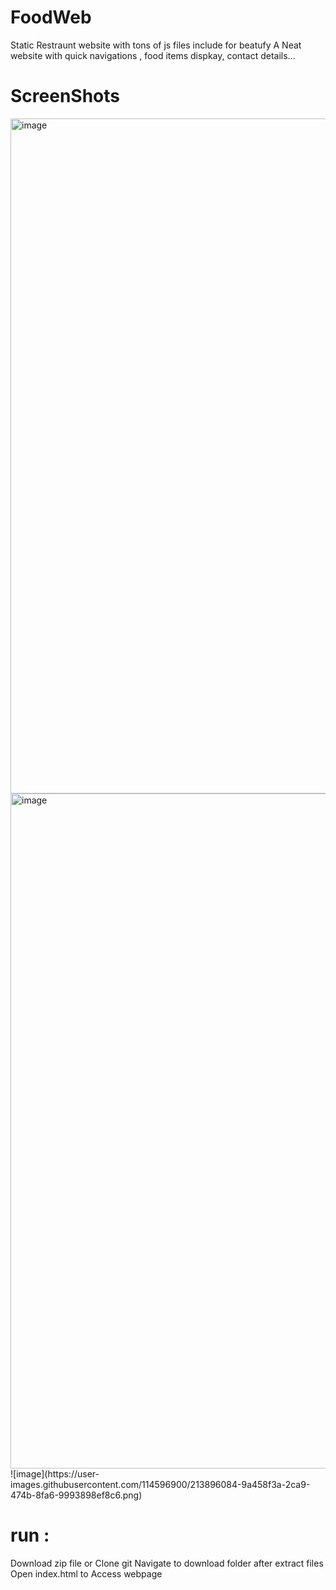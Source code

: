 # FoodWeb
Static Restraunt website with tons of js files include for beatufy
A Neat website with quick navigations , food items dispkay, contact details...

# ScreenShots
<img width="1080" alt="image" src="https://user-images.githubusercontent.com/114596900/213896052-caf77de9-ef45-45b8-a01e-f1743193d70c.png">
<img width="1080" alt="image" src="https://user-images.githubusercontent.com/114596900/213896080-3f972a0c-9c76-4364-9a99-e477b5a31e0d.png">
![image](https://user-images.githubusercontent.com/114596900/213896084-9a458f3a-2ca9-474b-8fa6-9993898ef8c6.png)

# run :
Download zip file or Clone git 
Navigate to download folder after extract files
Open index.html to Access webpage
